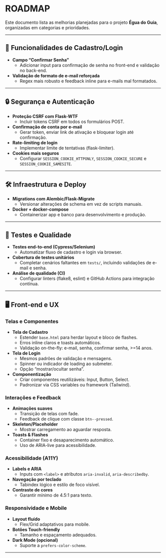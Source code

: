# ROADMAP

Este documento lista as melhorias planejadas para o projeto **Égua do Guia**, organizadas em categorias e prioridades.

---

## 🚀 Funcionalidades de Cadastro/Login

- **Campo “Confirmar Senha”**
  - Adicionar input para confirmação de senha no front-end e validação no back-end.
- **Validação de formato de e-mail reforçada**
  - Regex mais robusto e feedback inline para e-mails mal formatados.
---

## 🔒 Segurança e Autenticação

- **Proteção CSRF com Flask-WTF**
  - Incluir tokens CSRF em todos os formulários POST.
- **Confirmação de conta por e-mail**
  - Gerar token, enviar link de ativação e bloquear login até confirmação.
- **Rate-limiting de login**
  - Implementar limite de tentativas (flask-limiter).
- **Cookies mais seguros**
  - Configurar `SESSION_COOKIE_HTTPONLY`, `SESSION_COOKIE_SECURE` e `SESSION_COOKIE_SAMESITE`.

---

## 🛠 Infraestrutura e Deploy

- **Migrations com Alembic/Flask-Migrate**
  - Versionar alterações de schema em vez de scripts manuais.
- **Docker + docker-compose**
  - Containerizar app e banco para desenvolvimento e produção.

---

## 🧪 Testes e Qualidade

- **Testes end-to-end (Cypress/Selenium)**
  - Automatizar fluxo de cadastro e login via browser.
- **Cobertura de testes unitários**
  - Completar cenários faltantes em `tests/`, incluindo validações de e-mail e senha.
- **Análise de qualidade (CI)**
  - Configurar linters (flake8, eslint) e GitHub Actions para integração contínua.

---

## 🖥 Front-end e UX

### Telas e Componentes

- **Tela de Cadastro**
  - Estender `base.html` para herdar layout e bloco de flashes.
  - Erros inline claros e toasts automáticos.
  - Validação on-the-fly: e-mail, senha, confirmar senha, >=14 anos.
- **Tela de Login**
  - Mesmos padrões de validação e mensagens.
  - Spinner ou indicador de loading ao submeter.
  - Opção “mostrar/ocultar senha”.
- **Componentização**
  - Criar componentes reutilizáveis: Input, Button, Select.
  - Padronizar via CSS variables ou framework (Tailwind).

### Interações e Feedback

- **Animações suaves**
  - Transição de telas com fade.
  - Feedback de clique com classe `btn--pressed`.
- **Skeleton/Placeholder**
  - Mostrar carregamento ao aguardar resposta.
- **Toasts & Flashes**
  - Container fixo e desaparecimento automático.
  - Uso de ARIA-live para acessibilidade.

### Acessibilidade (A11Y)

- **Labels e ARIA**
  - Inputs com `<label>` e atributos `aria-invalid`, `aria-describedby`.
- **Navegação por teclado**
  - Tabindex lógico e estilo de foco visível.
- **Contraste de cores**
  - Garantir mínimo de 4.5:1 para texto.

### Responsividade e Mobile

- **Layout fluído**
  - Flex/Grid adaptativos para mobile.
- **Botões Touch-friendly**
  - Tamanho e espaçamento adequados.
- **Dark Mode (opcional)**
  - Suporte a `prefers-color-scheme`.

---
